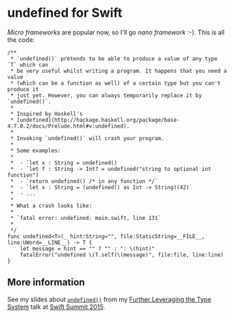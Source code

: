 # undefined for Swift

_Micro frameworks_ are popular now, so I'll go _nano framework_ :-). This is all the code:

```
/**
 * `undefined()` pretends to be able to produce a value of any type `T` which can
 * be very useful whilst writing a program. It happens that you need a value
 * (which can be a function as well) of a certain type but you can't produce it
 * just yet. However, you can always temporarily replace it by `undefined()`.
 *
 * Inspired by Haskell's
 * [undefined](http://hackage.haskell.org/package/base-4.7.0.2/docs/Prelude.html#v:undefined).
 *
 * Invoking `undefined()` will crash your program.
 *
 * Some examples:
 *
 *  - `let x : String = undefined()
 *  - `let f : String -> Int? = undefined("string to optional int function")
 *  - `return undefined() /* in any function */`
 *  - `let x : String = (undefined() as Int -> String)(42)`
 *  - ...
 *
 * What a crash looks like:
 *
 * `fatal error: undefined: main.swift, line 131`
 *
 */
func undefined<T>(_ hint:String="", file:StaticString=__FILE__, line:UWord=__LINE__) -> T {
    let message = hint == "" ? "" : ": \(hint)"
    fatalError("undefined \(T.self)\(message)", file:file, line:line)
}
```

## More information

See my slides about [`undefined()`][fltts-undef] from my [Further Leveraging the Type System][fltts] talk at [Swift Summit 2015][ss15].

[fltts]: https://speakerdeck.com/johannesweiss/further-leveraging-the-type-system
[fltts-undef]: https://speakerdeck.com/johannesweiss/further-leveraging-the-type-system?slide=6
[ss15]: http://www.swiftsummit.com
